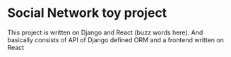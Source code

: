 # Social Network toy project 
This project is written on Django and React (buzz words here). And basically consists of API of Django defined ORM and a frontend written on React
